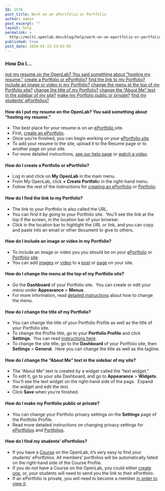 ```yaml
---
ID: 1576
post_title: Work on an ePortfolio or Portfolio
author: admin
post_excerpt: ""
layout: help
permalink: >
  http://multi.openlab.dev/blog/help/work-on-an-eportfolio-or-portfolio/
published: true
post_date: 2018-01-15 23:03:05
---
```

<h3>How Do I…</h3>
<a href="https://openlab.citytech.cuny.edu/blog/help/work-on-an-eportfolio-or-portfolio/#resume">put my resume on the OpenLab? You said something about “hosting my resume.”</a>
<a href="https://openlab.citytech.cuny.edu/blog/help/work-on-an-eportfolio-or-portfolio/#createportfolio">create a Portfolio or ePortfolio?</a>
<a href="https://openlab.citytech.cuny.edu/blog/help/work-on-an-eportfolio-or-portfolio/#findlink">find the link to my Portfolio?</a>
<a href="https://openlab.citytech.cuny.edu/blog/help/work-on-an-eportfolio-or-portfolio/#image">include an image or video in my Portfolio?</a>
<a href="https://openlab.citytech.cuny.edu/blog/help/work-on-an-eportfolio-or-portfolio/#changemenu">change the menu at the top of my Portfolio site?</a>
<a href="https://openlab.citytech.cuny.edu/blog/help/work-on-an-eportfolio-or-portfolio/#changetitle">change the title of my Portfolio?</a>
<a href="https://openlab.citytech.cuny.edu/blog/help/work-on-an-eportfolio-or-portfolio/#changetext">change the “About Me” text in the sidebar of my site?</a>
<a href="https://openlab.citytech.cuny.edu/blog/help/work-on-an-eportfolio-or-portfolio/#privacy">make my Portfolio public or private?</a>
<a href="https://openlab.citytech.cuny.edu/blog/help/work-on-an-eportfolio-or-portfolio/#findstudents">find my students’ ePortfolios?</a>
<h4>How do I put my resume on the OpenLab? You said something about “hosting my resume.”</h4>
<ul>
 	<li>The best place for your resume is on an <a href="https://openlab.citytech.cuny.edu/blog/help/help-category/student-eportfolios/">ePortfolio </a>site.</li>
 	<li>First, <a href="https://openlab.citytech.cuny.edu/blog/help/creating-an-eportfolio/">create an ePortfolio</a>.</li>
 	<li>Once you’re finished, you can begin working on your <a href="https://openlab.citytech.cuny.edu/blog/help/setting-up-your-eportfolio-site/">ePortfolio site</a>.</li>
 	<li>To add your resume to the site, upload it to the Resume page or to another page on your site.</li>
 	<li>For more detailed instructions, <a href="https://openlab.citytech.cuny.edu/blog/help/adding-images-to-your-site/">see our help page</a> or <a href="http://websupport1.citytech.cuny.edu/eportfolio_student_videos/InsertMedia/InsertMedia.html">watch a video</a>.</li>
</ul>
<h4>How do I create a Portfolio or ePortfolio?</h4>
<ul>
 	<li>Log in and click on <strong>My OpenLab</strong> in the main menu.</li>
 	<li>From My OpenLab, click <strong>+ Create Portfoli</strong>o in the right-hand menu.</li>
 	<li>Follow the rest of the instructions for <a href="https://openlab.citytech.cuny.edu/blog/help/creating-an-eportfolio/">creating an ePortfolio</a> or <a href="https://openlab.citytech.cuny.edu/blog/help/creating-a-portfolio/">Portfolio</a>.</li>
</ul>
<h4>How do I find the link to my Portfolio?</h4>
<ul>
 	<li>The link to your Portfolio is also called the URL.</li>
 	<li>You can find it by going to your Portfolio site.  You’ll see the link at the top if the screen, in the location bar of your browser.</li>
 	<li>Click in the location bar to highlight the URL or link, and you can copy and paste into an email or other document to give to others.</li>
</ul>
<h4>How do I include an image or video in my Portfolio?</h4>
<ul>
 	<li>To include an image or video you you should be on your <a href="https://openlab.citytech.cuny.edu/blog/help/setting-up-your-eportfolio-site/">ePortfolio</a> or <a href="https://openlab.citytech.cuny.edu/blog/help/setting-up-your-portfolio-site/">Portfolio</a> <a href="https://openlab.citytech.cuny.edu/blog/help/help-category/sites-on-the-openlab/">site</a>.</li>
 	<li>You can add <a href="https://openlab.citytech.cuny.edu/blog/help/adding-images-to-your-site/">images</a> or <a href="https://openlab.citytech.cuny.edu/blog/help/adding-video-to-your-site/">video</a> to a <a href="https://openlab.citytech.cuny.edu/blog/help/writing-a-post/">post</a> or <a href="https://openlab.citytech.cuny.edu/blog/help/creating-pages-on-your-site/">page</a> on your site.</li>
</ul>
<h4>How do I change the menu at the top of my Portfolio site?</h4>
<ul>
 	<li>Go the <strong>Dashboard</strong> of your Portfolio site.  You can create or edit your menu under <strong>Appearance</strong> &gt; <strong>Menus</strong>.</li>
 	<li>For more information, read <a href="https://openlab.citytech.cuny.edu/blog/help/changing-the-menu-on-your-site/">detailed instructions</a> about how to change the menu.</li>
</ul>
<h4>How do I change the title of my Portfolio?</h4>
<ul>
 	<li>You can change the title of your Portfolio Profile as well as the title of your Portfolio site.</li>
 	<li>To change the Profile title, go to your <strong>Portfolio Profile</strong> and click <strong>Settings</strong>.  You can read <a href="https://openlab.citytech.cuny.edu/blog/help/changing-privacy-and-other-settings-on-an-eportfolio/">instructions here</a>.</li>
 	<li>To change the site title, go to the <strong>Dashboard</strong> of your Portfolio site, then <strong>Settings</strong> &gt; <strong>General</strong>.  Here you can change the title as well as the tagline.</li>
</ul>
<h4>How do I change the “About Me” text in the sidebar of my site?</h4>
<ul>
 	<li>The “About Me” text is created by a widget called the “text widget.”</li>
 	<li>To edit it, go to your site Dashboard, and go to <strong>Appearance</strong> &gt; <strong>Widgets</strong>.</li>
 	<li>You’ll see the text widget on the right-hand side of the page.  Expand the widget and edit the text.</li>
 	<li>Click <strong>Save</strong> when you’re finished.</li>
</ul>
<h4>How do I make my Portfolio public or private?</h4>
<ul>
 	<li>You can change your Portfolio privacy settings on the <strong>Settings</strong> page of the Portfolio Profile.</li>
 	<li>Read more detailed instructions on changing privacy settings for <a href="https://openlab.citytech.cuny.edu/blog/help/changing-privacy-and-other-settings-on-an-eportfolio#privacy">ePortfolios</a> and <a href="https://openlab.citytech.cuny.edu/blog/help/changing-portfolio-settings#privacy">Portfolios</a>.</li>
</ul>
<h4>How do I find my students’ ePortfolios?</h4>
<ul>
 	<li>If you have a <a href="https://openlab.citytech.cuny.edu/blog/help/what-is-a-course-on-the-openlab/">Course</a> on the OpenLab, it’s very easy to find your students’ ePortfolios. All members’ portfolios will be automatically listed on the right-hand side of the Course Profile.</li>
 	<li>If you do not have a Course on the OpenLab, you could either <a href="https://openlab.citytech.cuny.edu/blog/help/creating-a-course-faculty-only/">create one</a>, or, your students will need to send you the link to their ePortfolio.</li>
 	<li>If an ePortfolio is private, you will need to become a member <a href="https://openlab.citytech.cuny.edu/blog/help/changing-privacy-and-other-settings-on-an-eportfolio#accesslist">in order to view it</a>.</li>
</ul>